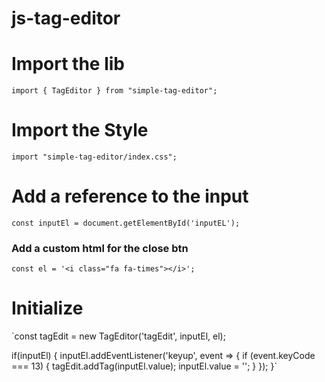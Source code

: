 # js-tag-editor

# Import the lib

`import { TagEditor } from "simple-tag-editor";`

# Import the Style

`import "simple-tag-editor/index.css";`


# Add a reference to the input

`const inputEl = document.getElementById('inputEL');`


### Add a custom html for the close btn

`const el = '<i class="fa fa-times"></i>';`


# Initialize

`const tagEdit = new TagEditor('tagEdit', inputEl, el);

if(inputEl) {
    inputEl.addEventListener('keyup', event => {
        if (event.keyCode === 13) {
            tagEdit.addTag(inputEl.value);
            inputEl.value = '';
        }
    });
}`